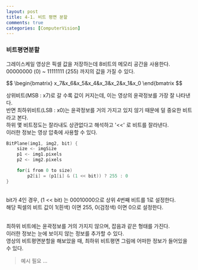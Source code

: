 ```yaml
---
layout: post
title: 4-1. 비트 평면 분할
comments: true
categories: [ComputerVision]
---
```


###  비트평면분할
그레이스케일 영상은 픽셀 값을 저장하는데 8비트의 메모리 공간을 사용한다. <br>
00000000 (0) ~ 11111111 (255) 까지의 값을 가질 수 있다. <br>

$$
 \begin{bmatrix}
x_7&x_6&x_5&x_4&x_3&x_2&x_1&x_0
\end{bmatrix
$$

상위비트(MSB : x7)로 갈 수록 값이 커지는데, 이는 영상의 윤곽정보를 가장 잘 나타낸다. <br>
반면 최하위비트(LSB : x0)는 윤곽정보를 거의 가지고 있지 않기 때문에 덜 중요한 비트라고 본다. <br>
하위 몇 비트정도는 잘라내도 상관없다고 해석하고 '<<' 로 비트를 잘라낸다. <br>
이러한 정보는 영상 압축에 사용할 수 있다. <br>

~~~c++
BitPlane(img1, img2, bit) {
	size <- imgSize
	p1 <- img1.pixels
	p2 <- img2.pixels

	for(i from 0 to size)
		p2[i] = (p1[i] & (1 << bit)) ? 255 : 0
}
~~~
<br>
bit가 4인 경우, (1 << bit) 는 00010000으로 상위 4번째 비트를 1로 설정한다. <br>
해당 픽셀의 비트 값이 1(흰색) 이면 255, 0(검정색) 이면 0으로 설정한다. <br><br>

최하위 비트에는 윤곽정보를 거의 가지지 않으며, 잡음과 같은 형태를 가진다.<br>
이러한 정보는 눈에 보이지 않는 정보를 추가할 수 있다. <br>
영상의 비트평면분할을 해보았을 때, 최하위 비트평면 그림에 어떠한 정보가 들어있을 수 있다. <br>

> 예시 필요 ...

